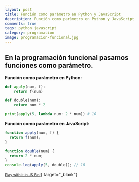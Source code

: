 ```yaml
---
layout: post
title: Función como parámetro en Python y JavaScript
description: Función como parámetro en Python y JavaScript
comments: true
tags: python javascript
category: programacion
image: programacion-funcional.jpg
---
```


<h2 class="lead">En la programación funcional pasamos funciones como parámetro.</h2>

__Función como parámetro en Python:__

```py
def apply(num, f):
    return f(num)

def double(num):
    return num * 2

print(apply(5, lambda num: 2 * num)) # 10
```

__Función como parámetro en JavaScript:__

```js
function apply(num, f) {
  return f(num);
}

function double(num) {
  return 2 * num;
}
console.log(apply(5, double)); // 10
```

[<small><i class="fas fa-external-link-alt"></i> Play with it in JS Bin!</small>](https://jsbin.com/weyokir/edit?js,console){:target="\_blank"}



